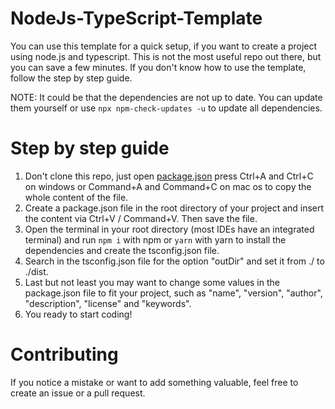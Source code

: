 # NodeJs-TypeScript-Template

You can use this template for a quick setup, if you want to create a project
using node.js and typescript. This is not the most useful repo out there, but
you can save a few minutes. If you don't know how to use the template, follow
the step by step guide.

NOTE: It could be that the dependencies are not up to date. You can update them
yourself or use `npx npm-check-updates -u` to update all dependencies.

# Step by step guide

1. Don't clone this repo, just open [package.json](https://github.com/QYUbItx/Node.js-TypeScript-Template/blob/main/package.json)
press Ctrl+A and Ctrl+C on windows or Command+A and Command+C on mac os to copy
the whole content of the file.
1. Create a package.json file in the root directory of your project and insert
the content via Ctrl+V / Command+V. Then save the file.
1. Open the terminal in your root directory (most IDEs have an integrated
terminal) and run `npm i` with npm or `yarn` with yarn to install the dependencies
and create the tsconfig.json file.
1. Search in the tsconfig.json file for the option "outDir" and set it from ./
to ./dist.
1. Last but not least you may want to change some values in the package.json
file to fit your project, such as "name", "version", "author", "description",
"license" and "keywords".
1. You ready to start coding!

# Contributing

If you notice a mistake or want to add something valuable, feel free to create
an issue or a pull request. 
